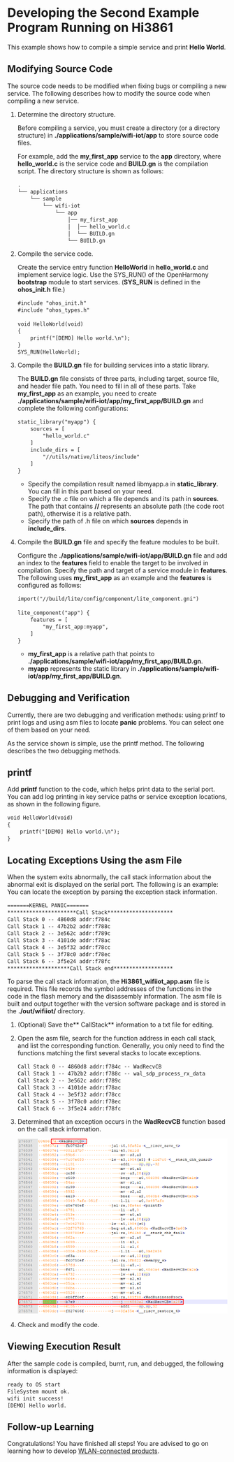 # Developing the Second Example Program Running on Hi3861<a name="EN-US_TOPIC_0000001053183925"></a>

This example shows how to compile a simple service and print  **Hello World**.

## Modifying Source Code<a name="section9360141181414"></a>

The source code needs to be modified when fixing bugs or compiling a new service. The following describes how to modify the source code when compiling a new service.

1.  Determine the directory structure.

    Before compiling a service, you must create a directory \(or a directory structure\) in  **./applications/sample/wifi-iot/app**  to store source code files.

    For example, add the  **my\_first\_app**  service to the  **app**  directory, where  **hello\_world.c**  is the service code and  **BUILD.gn**  is the compilation script. The directory structure is shown as follows:

    ```
    .
    └── applications
        └── sample
            └── wifi-iot
                └── app
                    │── my_first_app
                    │  │── hello_world.c
                    │  └── BUILD.gn
                    └── BUILD.gn
    ```

2.  Compile the service code.

    Create the service entry function  **HelloWorld**  in  **hello\_world.c**  and implement service logic. Use the SYS\_RUN\(\) of the OpenHarmony  **bootstrap**  module to start services. \(**SYS\_RUN**  is defined in the  **ohos\_init.h**  file.\)

    ```
    #include "ohos_init.h"
    #include "ohos_types.h"
    
    void HelloWorld(void)
    {
        printf("[DEMO] Hello world.\n");
    }
    SYS_RUN(HelloWorld);
    ```

3.  Compile the  **BUILD.gn**  file for building services into a static library.

    The  **BUILD.gn**  file consists of three parts, including target, source file, and header file path. You need to fill in all of these parts. Take  **my\_first\_app**  as an example, you need to create  **./applications/sample/wifi-iot/app/my\_first\_app/BUILD.gn**  and complete the following configurations:

    ```
    static_library("myapp") {
        sources = [
            "hello_world.c"
        ]
        include_dirs = [
            "//utils/native/liteos/include"
        ]
    }
    ```

    -   Specify the compilation result named libmyapp.a in  **static\_library**. You can fill in this part based on your need.
    -   Specify the .c file on which a file depends and its path in  **sources**. The path that contains  **//**  represents an absolute path \(the code root path\), otherwise it is a relative path.
    -   Specify the path of .h file on which  **sources**  depends in  **include\_dirs**.

4.  Compile the  **BUILD.gn**  file and specify the feature modules to be built.

    Configure the  **./applications/sample/wifi-iot/app/BUILD.gn**  file and add an index to the  **features**  field to enable the target to be involved in compilation. Specify the path and target of a service module in  **features**. The following uses  **my\_first\_app**  as an example and the  **features**  is configured as follows:

    ```
    import("//build/lite/config/component/lite_component.gni")
    
    lite_component("app") {
        features = [
            "my_first_app:myapp",
        ]
    }
    ```

    -   **my\_first\_app**  is a relative path that points to  **./applications/sample/wifi-iot/app/my\_first\_app/BUILD.gn**.
    -   **myapp**  represents the static library in  **./applications/sample/wifi-iot/app/my\_first\_app/BUILD.gn**.


## Debugging and Verification<a name="section1621064881419"></a>

Currently, there are two debugging and verification methods: using printf to print logs and using asm files to locate  **panic**  problems. You can select one of them based on your need.

As the service shown is simple, use the printf method. The following describes the two debugging methods.

## printf<a name="section1246911301217"></a>

Add  **printf**  function to the code, which helps print data to the serial port. You can add log printing in key service paths or service exception locations, as shown in the following figure.

```
void HelloWorld(void)
{
    printf("[DEMO] Hello world.\n");
}
```

## Locating Exceptions Using the asm File<a name="section197271353219"></a>

When the system exits abnormally, the call stack information about the abnormal exit is displayed on the serial port. The following is an example: You can locate the exception by parsing the exception stack information.

```
=======KERNEL PANIC=======
**********************Call Stack*********************
Call Stack 0 -- 4860d8 addr:f784c
Call Stack 1 -- 47b2b2 addr:f788c
Call Stack 2 -- 3e562c addr:f789c
Call Stack 3 -- 4101de addr:f78ac
Call Stack 4 -- 3e5f32 addr:f78cc
Call Stack 5 -- 3f78c0 addr:f78ec
Call Stack 6 -- 3f5e24 addr:f78fc
********************Call Stack end*******************
```

To parse the call stack information, the  **Hi3861\_wifiiot\_app.asm**  file is required. This file records the symbol addresses of the functions in the code in the flash memory and the disassembly information. The asm file is built and output together with the version software package and is stored in the  **./out/wifiiot/**  directory.

1.  \(Optional\) Save the** CallStack**  information to a txt file for editing.
2.  Open the asm file, search for the function address in each call stack, and list the corresponding function. Generally, you only need to find the functions matching the first several stacks to locate exceptions.

    ```
    Call Stack 0 -- 4860d8 addr:f784c -- WadRecvCB
    Call Stack 1 -- 47b2b2 addr:f788c -- wal_sdp_process_rx_data
    Call Stack 2 -- 3e562c addr:f789c
    Call Stack 3 -- 4101de addr:f78ac
    Call Stack 4 -- 3e5f32 addr:f78cc
    Call Stack 5 -- 3f78c0 addr:f78ec
    Call Stack 6 -- 3f5e24 addr:f78fc
    ```

3.  Determined that an exception occurs in the  **WadRecvCB**  function based on the call stack information.

    ![](figures/en-us_image_0000001054763554.png)

4.  Check and modify the code.

## Viewing Execution Result<a name="section18115713118"></a>

After the sample code is compiled, burnt, run, and debugged, the following information is displayed:

```
ready to OS start
FileSystem mount ok.
wifi init success!
[DEMO] Hello world.
```

## Follow-up Learning<a name="section9712145420182"></a>

Congratulations! You have finished all steps! You are advised to go on learning how to develop  [WLAN-connected products](../guide/overview.md).

